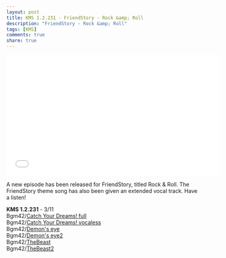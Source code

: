 ```yaml
---
layout: post
title: KMS 1.2.231 - FriendStory - Rock &amp; Roll
description: "FriendStory - Rock &amp; Roll"
tags: [KMS]
comments: true
share: true
---
```


<iframe width="560" height="315" src="//www.youtube.com/embed/videoseries?list=PLARr36qkoiWYp5l34DBZav8hPCqVVokrs" frameborder="0" allowfullscreen></iframe>

A new episode has been released for FriendStory, titled Rock & Roll. The FriendStory theme song has also been given an extended
vocal track. Have a listen!

<b>KMS 1.2.231</b> - 3/11  
Bgm42/<a href="http://youtu.be/4mVj4qHNLso">Catch Your Dreams! full</a>  
Bgm42/<a href="http://youtu.be/IkSVdHl2WOs">Catch Your Dreams! vocaless</a>  
Bgm42/<a href="http://youtu.be/m7-KSFVZJzk">Demon's eye</a>  
Bgm42/<a href="http://youtu.be/RaXC3bWEYFc">Demon's eye2</a>  
Bgm42/<a href="http://youtu.be/317XVLPaHnY">TheBeast</a>  
Bgm42/<a href="http://youtu.be/axRaC6qDdLk">TheBeast2</a>  
